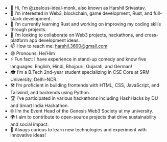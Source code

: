 - 👋 Hi, I’m @zealous-ideal-monk, also known as Harshil Srivastav.
- 👀 I’m interested in Web3, blockchain, game development, Rust, and full-stack development. 
- 🌱 I’m currently learning Rust and working on improving my coding skills through projects.
- 💞️ I’m looking to collaborate on Web3 projects, hackathons, and cross-platform app development ideas.
- 📫 How to reach me: harshil.3690@gmail.com
- 😄 Pronouns: He/Him
- ⚡ Fun fact: I have experience in stand-up comedy and know five languages: English, Hindi, Bhojpuri, Gujarati, and German!
- 🎓 I’m a B.Tech 2nd-year student specializing in CSE Core at SRM University, Delhi-NCR.  
- 🛠️ I’m proficient in building frontends with HTML, CSS, JavaScript, and Tailwind, and backends using Python.  
- 🏆 I’ve participated in various hackathons including HashHacks by DU and Smart India Hackathon.  
- 🌐 I’m the Event Head of the Genesis Web3 Society at my university. 
- 🌍 I aim to contribute to open-source projects that drive sustainability and social impact.  
- 🧩 Always curious to learn new technologies and experiment with innovative ideas!  
